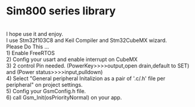 # Sim800 series library
<br />
I hope use it and enjoy.
<br />
I use Stm32f103C8 and Keil Compiler and Stm32CubeMX wizard.
 <br />
Please Do This ...
<br />
1) Enable FreeRTOS  
<br />
2) Config your usart and enable interrupt on CubeMX 
<br />
3) 2 control Pin needed. (PowerKey>>>>output,open drain,default to SET) and (Power status>>>>input,pulldown)
<br />
4) Select "General peripheral Initalizion as a pair of '.c/.h' file per peripheral" on project settings.
<br />
5) Config your GsmConfig.h file.
<br />
6) call  Gsm_Init(osPriorityNormal) on your app.


